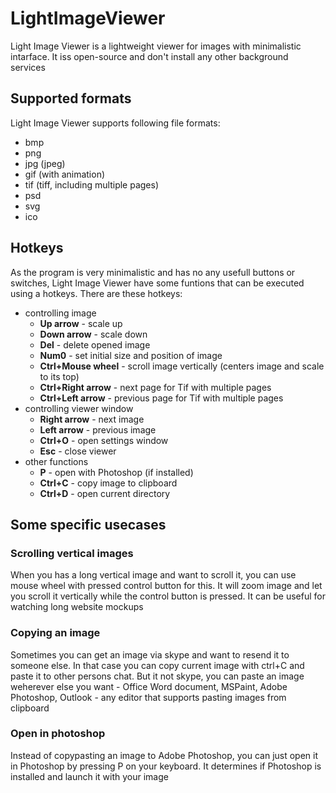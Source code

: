 # LightImageViewer

Light Image Viewer is a lightweight viewer for images with minimalistic intarface. It iss open-source and don't install any other background services

## Supported formats

Light Image Viewer supports following file formats:
* bmp
* png
* jpg (jpeg)
* gif (with animation)
* tif (tiff, including multiple pages)
* psd
* svg
* ico

## Hotkeys

As the program is very minimalistic and has no any usefull buttons or switches, Light Image Viewer have some funtions that can be executed using a hotkeys. There are these hotkeys:
* controlling image
	* **Up arrow** - scale up
	* **Down arrow** - scale down
	* **Del** - delete opened image
	* **Num0** - set initial size and position of image
	* **Ctrl+Mouse wheel** - scroll image vertically (centers image and scale to its top)
	* **Ctrl+Right arrow** - next page for Tif with multiple pages
	* **Ctrl+Left arrow** - previous page for Tif with multiple pages
* controlling viewer window
	* **Right arrow** - next image
	* **Left arrow** - previous image
	* **Ctrl+O** - open settings window
	* **Esc** - close viewer
* other functions
	* **P** - open with Photoshop (if installed)
	* **Ctrl+С** - copy image to clipboard
	* **Ctrl+D** - open current directory

## Some specific usecases

### Scrolling vertical images

When you has a long vertical image and want to scroll it, you can use mouse wheel with pressed control button for this. It will zoom image and let you scroll it vertically while the control button is pressed. It can be useful for watching long website mockups

### Copying an image

Sometimes you can get an image via skype and want to resend it to someone else. In that case you can copy current image with ctrl+C and paste it to other persons chat. But it not skype, you can paste an image weherever else you want - Office Word document, MSPaint, Adobe Photoshop, Outlook - any editor that supports pasting images from clipboard

### Open in photoshop

Instead of copypasting an image to Adobe Photoshop, you can just open it in Photoshop by pressing P on your keyboard. It determines if Photoshop is installed and launch it with your image